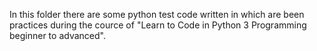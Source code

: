 In this folder there are some python test code written in which are been practices during the cource of "Learn to Code in Python 3 Programming beginner to advanced".
